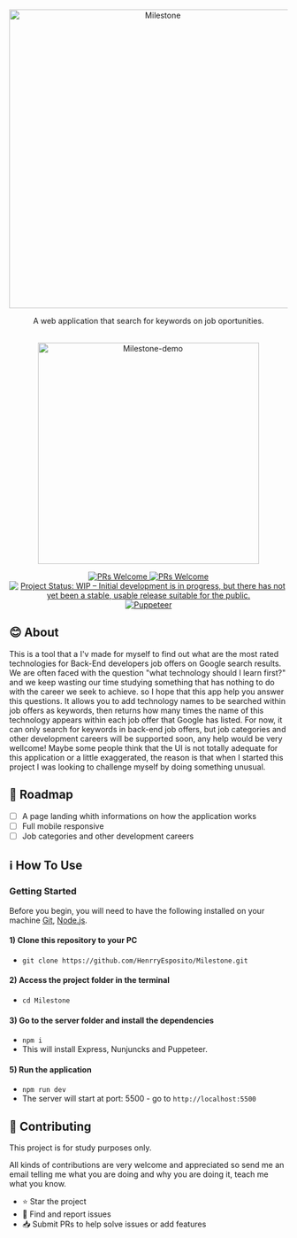 <p align="center">
  <br>
  <img src="https://i.imgur.com/kRBMErg.png" alt="Milestone" height="auto" width="540">
  <br>
</p>
<p align="center">A web application that search for keywords on job oportunities.</p>

<p align="center">
  <br>
  <img src="https://i.imgur.com/yXe1ysV.gif" alt="Milestone-demo" height="400" width="auto">
  <br>
</p>

<p align="center">
  <a href="http://makeapullrequest.com">
    <img src="https://img.shields.io/badge/progress-40%25-brightgreen.svg" alt="PRs Welcome">
  </a>
  <a href="http://makeapullrequest.com">
    <img src="https://img.shields.io/badge/contribuition-welcome-brightgreen.svg" alt="PRs Welcome">
  </a>
  <a href="https://www.repostatus.org/#wip"><img src="https://www.repostatus.org/badges/latest/wip.svg" alt="Project Status: WIP – Initial development is in progress, but there    has not yet been a stable, usable release suitable for the public." /></a>  
  <a href="http://makeapullrequest.com">
    <img src="https://img.shields.io/badge/Puppetteer-scraper-yellow" alt="Puppeteer">
  </a>
</p>

## :blush: **About**

<p>
This is a tool that a I'v made for myself to find out what are the most rated technologies for Back-End developers job offers on Google search results.
We are often faced with the question "what technology should I learn first?" and we keep wasting our time studying something that has nothing to do with the career we seek to achieve. so I hope that this app help you answer this questions.
It allows you to add technology names to be searched within job offers as keywords, then returns how many times the name of this technology appears within each job offer that Google has listed. For now, it can only search for keywords in back-end job offers, but job categories and other development careers will be supported soon, any help would be very wellcome!
Maybe some people think that the UI is not totally adequate for this application or a little exaggerated, the reason is that when I started this project I was looking to challenge myself by doing something unusual.
</p>

## :dizzy: **Roadmap**

-   [ ] A page landing whith informations on how the application works
-   [ ] Full mobile responsive
-   [ ] Job categories and other development careers

## :information_source: How To Use

### Getting Started

Before you begin, you will need to have the following installed on your machine
[Git](https://git-scm.com), [Node.js](https://nodejs.org/en/). 

#### 1) Clone this repository to your PC
- `git clone https://github.com/HenrryEsposito/Milestone.git`

#### 2) Access the project folder in the terminal
- `cd Milestone`

#### 3) Go to the server folder and install the dependencies
- `npm i`
-  This will install Express, Nunjuncks and Puppeteer.

#### 5) Run the application
- `npm run dev`
-  The server will start at port: 5500 - go to `http://localhost:5500`

## :handshake: **Contributing**


This project is for study purposes only.

All kinds of contributions are very welcome and appreciated so send me an email telling me what you are doing and why you are doing it, teach me what you know.

-   ⭐️ Star the project
-   🐛 Find and report issues
-   📥 Submit PRs to help solve issues or add features
